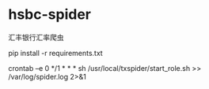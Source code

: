 # hsbc-spider
汇丰银行汇率爬虫


pip install -r requirements.txt

crontab –e 
0 */1 * * * sh /usr/local/txspider/start_role.sh >> /var/log/spider.log 2>&1
